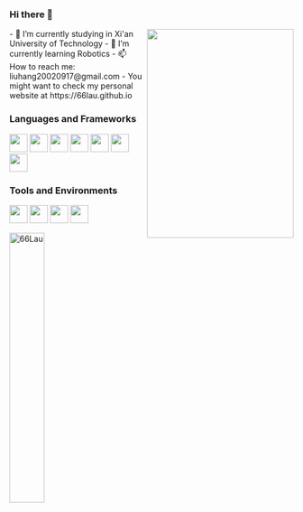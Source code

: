 ### Hi there 👋
<img align=right height="370" width="260" src="assets/sentry.png" />
- 🔭 I’m currently studying in Xi'an University of Technology
- 🌱 I’m currently learning Robotics
- 📫 How to reach me: liuhang20020917@gmail.com
- You might want to check my personal website at https://66lau.github.io


  
### Languages and Frameworks
<img height="32" width="32" src="https://cdn.simpleicons.org/c/#A8B9CC" /> <img height="32" width="32" src="https://cdn.simpleicons.org/c++/#00599C" />
<img height="32" width="32" src="https://cdn.simpleicons.org/python/#3776AB" />
<img height="32" width="32" src="https://cdn.simpleicons.org/git/#F05032" />
<img height="32" width="32" src="https://cdn.simpleicons.org/cmake/#064F8C" />
<img height="32" width="32" src="https://cdn.simpleicons.org/opencv/#5C3EE8" />
<img height="32" width="32" src="https://cdn.simpleicons.org/ros/#22314E" />

### Tools and Environments
<img height="32" width="32" src="https://cdn.simpleicons.org/visualstudio/#5C2D91" /> <img height="32" width="32" src="https://cdn.simpleicons.org/visualstudiocode/#007ACC" />
<img height="32" width="32" src="https://cdn.simpleicons.org/windows10/#0078D6" />
<img height="32" width="32" src="https://cdn.simpleicons.org/ubuntu/#E95420" />



<img src="https://github-readme-streak-stats.herokuapp.com/?user=66Lau&theme=github_dark" alt="66Lau" width="35%" />

<!--

Here are some ideas to get you started:

- 🔭 I’m currently working on ...
- 🌱 I’m currently learning ...
- 👯 I’m looking to collaborate on ...
- 🤔 I’m looking for help with ...
- 💬 Ask me about ...
- 📫 How to reach me: ...
- 😄 Pronouns: ...
- ⚡ Fun fact: ...
-->